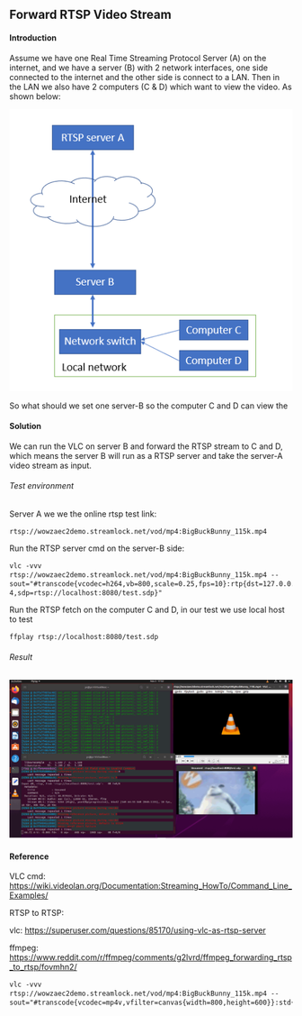 ## Forward RTSP Video Stream



#### Introduction 

Assume we have one Real Time Streaming Protocol Server (A) on the internet, and we have a server (B) with 2 network interfaces, one side connected to the internet and the other side is connect to a LAN. Then in the LAN we also have 2 computers (C & D) which want to view the video. As shown below:

![](img/rtsp_networkConfig.png)

So what should we set one server-B so the computer C and D can view the 

#### Solution 

We can run the VLC on server B and forward the RTSP stream to C and D, which means the server B will run as a RTSP server and take the server-A video stream as input. 

###### Test environment 

Server A we we the online rtsp test link: 

```
rtsp://wowzaec2demo.streamlock.net/vod/mp4:BigBuckBunny_115k.mp4
```

Run the RTSP server cmd on the server-B side: 

```
vlc -vvv rtsp://wowzaec2demo.streamlock.net/vod/mp4:BigBuckBunny_115k.mp4 --sout="#transcode{vcodec=h264,vb=800,scale=0.25,fps=10}:rtp{dst=127.0.0.1,port=444‌​4,sdp=rtsp://localhost:8080/test.sdp}"
```

Run the RTSP fetch on the computer C and D, in our test we use local host to test

```
ffplay rtsp://localhost:8080/test.sdp
```

###### Result

![](img/rtsp_result.png)

#### Reference

VLC cmd: https://wiki.videolan.org/Documentation:Streaming_HowTo/Command_Line_Examples/

RTSP to RTSP: 

vlc:  https://superuser.com/questions/85170/using-vlc-as-rtsp-server

ffmpeg: https://www.reddit.com/r/ffmpeg/comments/g2lvrd/ffmpeg_forwarding_rtsp_to_rtsp/fovmhn2/



```
vlc -vvv rtsp://wowzaec2demo.streamlock.net/vod/mp4:BigBuckBunny_115k.mp4 --sout="#transcode{vcodec=mp4v,vfilter=canvas{width=800,height=600}}:std{access=file,mux=mp4,dst=/home/ncs2/123.mp4}"
```

